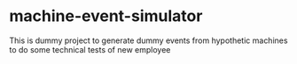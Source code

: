 # machine-event-simulator

This is dummy project to generate dummy events from hypothetic machines to do some technical tests of new employee